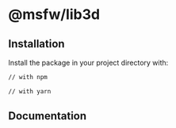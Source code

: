 # @msfw/lib3d


## Installation

Install the package in your project directory with:

```sh
// with npm

// with yarn

```

## Documentation
